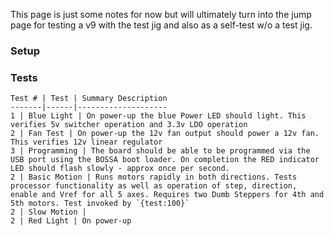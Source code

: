 This page is just some notes for now but will ultimately turn into the jump page for testing a v9 with the test jig and also as a self-test w/o a test jig.

### Setup


### Tests

	Test # | Test | Summary Description
	-------|------|--------------------
	1 | Blue Light | On power-up the blue Power LED should light. This verifies 5v switcher operation and 3.3v LDO operation
	2 | Fan Test | On power-up the 12v fan output should power a 12v fan. This verifies 12v linear regulator
	3 | Programming | The board should be able to be programmed via the USB port using the BOSSA boot loader. On completion the RED indicator LED should flash slowly - approx once per second.
	2 | Basic Motion | Runs motors rapidly in both directions. Tests processor functionality as well as operation of step, direction, enable and Vref for all 5 axes. Requires two Dumb Steppers for 4th and 5th motors. Test invoked by `{test:100}`
	2 | Slow Motion | 
	2 | Red Light | On power-up 

